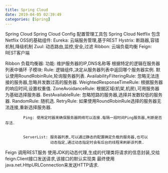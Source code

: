 ```yaml
---
title: Spring Cloud
date: 2019-04-05 02:39:49
categories: [Spring]
---
```


Spring Cloud
    Spring Cloud Config
        配置管理工具包
    Spring Cloud Netflix
        包含Netflix OSS的基础组件:
            Eureka: 云端服务管理,基于REST
            Hystrix: 断路器,容错机制,降级机制
            Zuul: 动态路由,监控,安全,过滤
            Ribbon: 云端负载均衡
            Feign: REST客户端

Ribbon
    负载均衡器:
        功能:
            维护服务器的IP,DNS名称等
            根据特定的逻辑在服务器列表中循环
        子模块:
            Rule: 逻辑组件,决定从服务器列表中返回哪个服务器实例.
                默认使用RoundRobinRule,轮询服务器列表.
                AvailabilityFilteringRule: 忽略无法连接的服务器,忽略并发数过高的服务器.
                WeightedResponseTimeRule: 根据服务器的响应时间,设置权重值.
                ZoneAvoidanceRule: 根据区域(机架,机房),可用服务器为基础选择服务器.
                BestAvailableRule: 忽略短路的服务器,选择并发数较低的服务器.
                RandomRule: 随机选.
                RetryRule: 如果使用RoundRobinRule选择的服务器无法连接,重新选择服务器.

            Ping: 使用定时器来确保服务器网络可以连接.每隔一段时间Ping服务器,判断是否存活.


            ServerList: 服务器列表,可以通过静态的配置确定负载的服务器,也可以
                        动态指定,通过动态指定时会有后台的线程来刷新该列表.
            
Feign   调用REST服务
    使用JDK的动态代理,生成的代理类将请求的信息封装,交给feign.Client接口发送请求,该接口的默认实现类
    最终使用java.net.HttpURLConnection来发送HTTP请求.
    

